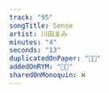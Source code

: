 ```yaml
---
track: "95"
songTitle: Sense
artist: 川田まみ
minutes: "4"
seconds: "13"
duplicatedOnPaper: "👍🏻"
addedOnRYM: "👍🏻"
sharedOnMonoquin: ❌
---
```

